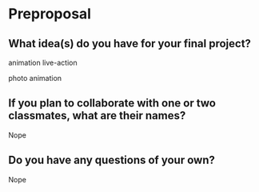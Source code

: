 # Preproposal

## What idea(s) do you have for your final project?

animation live-action

photo animation




## If you plan to collaborate with one or two classmates, what are their names?

Nope

## Do you have any questions of your own?

Nope
